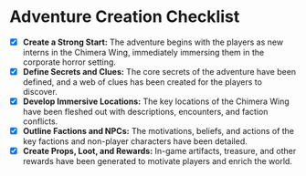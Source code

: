 # Adventure Creation Checklist

*   [x] **Create a Strong Start:** The adventure begins with the players as new interns in the Chimera Wing, immediately immersing them in the corporate horror setting.
*   [x] **Define Secrets and Clues:** The core secrets of the adventure have been defined, and a web of clues has been created for the players to discover.
*   [x] **Develop Immersive Locations:** The key locations of the Chimera Wing have been fleshed out with descriptions, encounters, and faction conflicts.
*   [x] **Outline Factions and NPCs:** The motivations, beliefs, and actions of the key factions and non-player characters have been detailed.
*   [x] **Create Props, Loot, and Rewards:** In-game artifacts, treasure, and other rewards have been generated to motivate players and enrich the world.